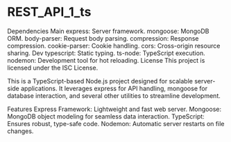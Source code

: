 # REST_API_1_ts

Dependencies
Main
express: Server framework.
mongoose: MongoDB ORM.
body-parser: Request body parsing.
compression: Response compression.
cookie-parser: Cookie handling.
cors: Cross-origin resource sharing.
Dev
typescript: Static typing.
ts-node: TypeScript execution.
nodemon: Development tool for hot reloading.
License
This project is licensed under the ISC License.



This is a TypeScript-based Node.js project designed for scalable server-side applications. It leverages express for API handling, mongoose for database interaction, and several other utilities to streamline development.

Features
Express Framework: Lightweight and fast web server.
Mongoose: MongoDB object modeling for seamless data interaction.
TypeScript: Ensures robust, type-safe code.
Nodemon: Automatic server restarts on file changes.

